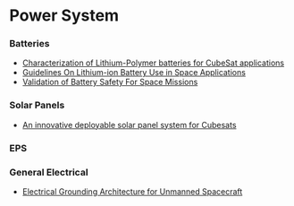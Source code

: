 # Power System
### Batteries
- [Characterization of Lithium-Polymer batteries for CubeSat applications]()
- [Guidelines On Lithium-ion Battery Use in Space Applications](https://ntrs.nasa.gov/archive/nasa/casi.ntrs.nasa.gov/20090023862.pdf)
- [Validation of Battery Safety For Space Missions](https://ntrs.nasa.gov/archive/nasa/casi.ntrs.nasa.gov/20120002724.pdf)
### Solar Panels
- [An innovative deployable solar panel system for Cubesats](https://www.researchgate.net/publication/259509034_An_innovative_deployable_solar_panel_system_for_Cubesats)
### EPS
### General Electrical
- [Electrical Grounding Architecture for Unmanned Spacecraft](https://snebulos.mit.edu/projects/reference/NASA-Generic/NASA-HDBK-4001.pdf)
